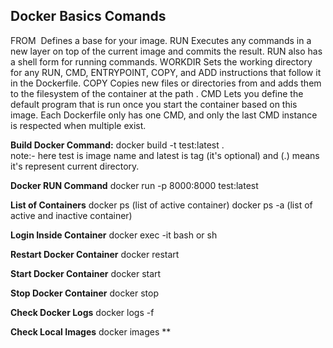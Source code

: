 
Docker Basics Comands
---------------------
FROM <image>	Defines a base for your image.
RUN <command>	Executes any commands in a new layer on top of the current image and commits the result. RUN also has a shell form for running commands.
WORKDIR <directory>	Sets the working directory for any RUN, CMD, ENTRYPOINT, COPY, and ADD instructions that follow it in the Dockerfile.
COPY <src> <dest>	Copies new files or directories from <src> and adds them to the filesystem of the container at the path <dest>.
CMD <command>	Lets you define the default program that is run once you start the container based on this image. Each Dockerfile only has one CMD, and only the last CMD instance is respected when multiple exist.

**Build Docker Command:**
docker build -t test:latest .    
note:- here test is image name and latest is tag (it's optional) and (.) means it's represent current directory.

**Docker RUN Command**
docker run -p 8000:8000 test:latest

**List of Containers**
docker ps (list of active container)
docker ps -a (list of active and inactive container)

**Login Inside Container**
docker exec -it <container id> bash or sh

**Restart Docker Container**
docker restart <container id>

**Start Docker Container**
docker start <container id>

**Stop Docker Container**
docker stop <container id>

**Check Docker Logs**
docker logs -f <container id>

**Check Local Images**
docker images
**

